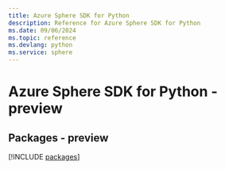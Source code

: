 ```yaml
---
title: Azure Sphere SDK for Python
description: Reference for Azure Sphere SDK for Python
ms.date: 09/06/2024
ms.topic: reference
ms.devlang: python
ms.service: sphere
---
```

# Azure Sphere SDK for Python - preview
## Packages - preview
[!INCLUDE [packages](sphere-index.md)]